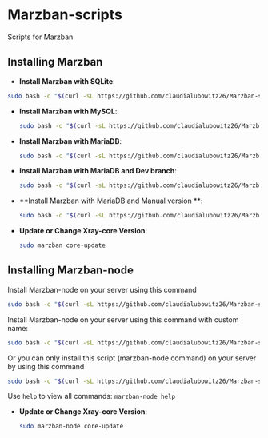 # Marzban-scripts
Scripts for Marzban

## Installing Marzban
- **Install Marzban with SQLite**:

```bash
sudo bash -c "$(curl -sL https://github.com/claudialubowitz26/Marzban-scripts/raw/master/marzban.sh)" @ install
```

- **Install Marzban with MySQL**:

  ```bash
  sudo bash -c "$(curl -sL https://github.com/claudialubowitz26/Marzban-scripts/raw/master/marzban.sh)" @ install --database mysql
  ```

- **Install Marzban with MariaDB**:

  ```bash
  sudo bash -c "$(curl -sL https://github.com/claudialubowitz26/Marzban-scripts/raw/master/marzban.sh)" @ install --database mariadb
  ```
  
- **Install Marzban with MariaDB and Dev branch**:

  ```bash
  sudo bash -c "$(curl -sL https://github.com/claudialubowitz26/Marzban-scripts/raw/master/marzban.sh)" @ install --database mariadb --dev
  ```

- **Install Marzban with MariaDB and Manual version **:

  ```bash
  sudo bash -c "$(curl -sL https://github.com/claudialubowitz26/Marzban-scripts/raw/master/marzban.sh)" @ install --database mariadb --version v0.5.2
  ```

- **Update or Change Xray-core Version**:

  ```bash
  sudo marzban core-update
  ```


## Installing Marzban-node
Install Marzban-node on your server using this command
```bash
sudo bash -c "$(curl -sL https://github.com/claudialubowitz26/Marzban-scripts/raw/master/marzban-node.sh)" @ install
```
Install Marzban-node on your server using this command with custom name:
```bash
sudo bash -c "$(curl -sL https://github.com/claudialubowitz26/Marzban-scripts/raw/master/marzban-node.sh)" @ install --name marzban-node2
```
Or you can only install this script (marzban-node command) on your server by using this command
```bash
sudo bash -c "$(curl -sL https://github.com/claudialubowitz26/Marzban-scripts/raw/master/marzban-node.sh)" @ install-script
```

Use `help` to view all commands:
```marzban-node help```

- **Update or Change Xray-core Version**:

  ```bash
  sudo marzban-node core-update
  ```
